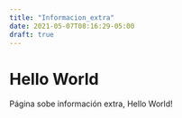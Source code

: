 ```yaml
---
title: "Informacion_extra"
date: 2021-05-07T08:16:29-05:00
draft: true
---
```


# Hello World

Página sobe información extra, Hello World!

